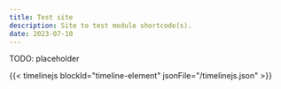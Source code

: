 ```yaml
---
title: Test site
description: Site to test module shortcode(s).
date: 2023-07-10
---
```


TODO: placeholder

{{< timelinejs blockId="timeline-element" jsonFile="/timelinejs.json" >}}
